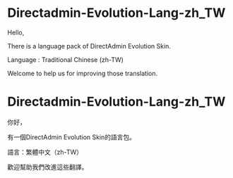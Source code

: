 # Directadmin-Evolution-Lang-zh_TW

Hello,

There is a language pack of DirectAdmin Evolution Skin.

Language : Traditional Chinese (zh-TW)

Welcome to help us for improving those translation.

# Directadmin-Evolution-Lang-zh_TW
你好，

有一個DirectAdmin Evolution Skin的語言包。

語言：繁體中文（zh-TW）

歡迎幫助我們改進這些翻譯。